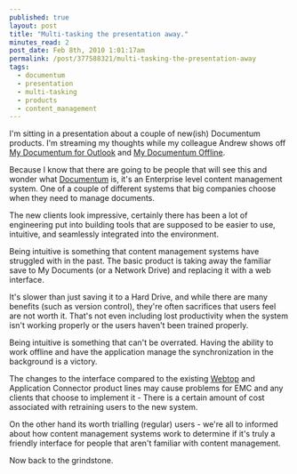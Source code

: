 ```yaml
---
published: true
layout: post
title: "Multi-tasking the presentation away."
minutes_read: 2
post_date: Feb 8th, 2010 1:01:17am
permalink: /post/377588321/multi-tasking-the-presentation-away
tags:
  - documentum
  - presentation
  - multi-tasking
  - products
  - content_management
---
```


I'm sitting in a presentation about a couple of new(ish) Documentum products. I'm streaming my thoughts while my colleague Andrew shows off [My Documentum for Outlook](http://www.emc.com/products/detail/software/my-documentum-microsoft-outlook.htm) and [My Documentum Offline](http://www.emc.com/products/detail/software/my-documentum-offline.htm).

Because I know that there are going to be people that will see this and wonder what [Documentum](http://www.emc.com/products/family/documentum-family.htm) is, it's an Enterprise level content management system. One of a couple of different systems that big companies choose when they need to manage documents.

The new clients look impressive, certainly there has been a lot of engineering put into building tools that are supposed to be easier to use, intuitive, and seamlessly integrated into the environment.

Being intuitive is something that content management systems have struggled with in the past. The basic product is taking away the familiar save to My Documents (or a Network Drive) and replacing it with a web interface.

It's slower than just saving it to a Hard Drive, and while there are many benefits (such as version control), they're often sacrifices that users feel are not worth it. That's not even including lost productivity when the system isn't working properly or the users haven't been trained properly.

Being intuitive is something that can't be overrated. Having the ability to work offline and have the application manage the synchronization in the background is a victory.

The changes to the interface compared to the existing [Webtop](http://www.emc.com/products/detail/software/webtop.htm) and Application Connector product lines may cause problems for EMC and any clients that choose to implement it - There is a certain amount of cost associated with retraining users to the new system.

On the other hand its worth trialling (regular) users - we're all to informed about how content management systems work to determine if it's truly a friendly interface for people that aren't familiar with content management.

Now back to the grindstone.